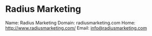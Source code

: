 
# Radius Marketing

Name: Radius Marketing
Domain: radiusmarketing.com
Home: http://www.radiusmarketing.com/
Email: info@radiusmarketing.com
